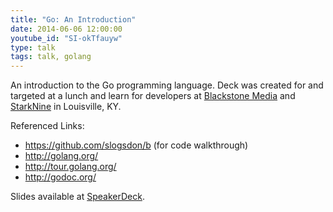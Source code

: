 ```yaml
---
title: "Go: An Introduction"
date: 2014-06-06 12:00:00
youtube_id: "SI-okTfauyw"
type: talk
tags: talk, golang
---
```


An introduction to the Go programming language. Deck was created for and targeted at a lunch and learn for developers at [Blackstone Media](http://www.blackstonemedia.com/) and [StarkNine](http://www.starknine.com/) in Louisville, KY.

<!--more-->

Referenced Links:

- <https://github.com/slogsdon/b> (for code walkthrough)
- <http://golang.org/>
- <http://tour.golang.org/>
- <http://godoc.org/>

Slides available at [SpeakerDeck](https://speakerdeck.com/slogsdon/go-an-introduction).


